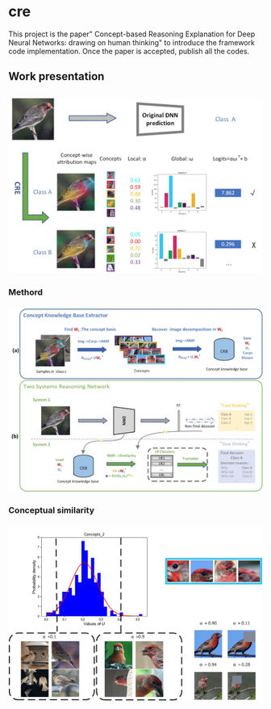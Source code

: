 # cre





This project is the paper" Concept-based Reasoning Explanation for Deep Neural Networks: drawing on human thinking" to introduce the framework code implementation.
Once the paper is accepted, publish all the codes.
 

## Work presentation  

## ![](./figs/Figure_1.jpg) 



### Methord

### ![](./figs/Figure_2.jpg ) 



### Conceptual similarity

### ![](./figs/Figure_3.jpg) 

### 

## 
